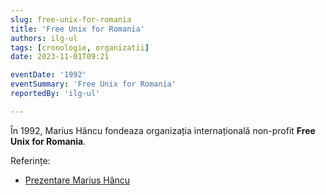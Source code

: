 ```yaml
---
slug: free-unix-for-romania
title: 'Free Unix for Romania'
authors: ilg-ul
tags: [cronologie, organizatii]
date: 2023-11-01T09:21

eventDate: '1992'
eventSummary: 'Free Unix for Romania'
reportedBy: 'ilg-ul'

---
```


În 1992, Marius Hâncu fondeaza organizația internațională non-profit
**Free Unix for Romania**.

<!-- truncate -->

Referințe:

- [Prezentare Marius Hâncu](http://linux.punct.info/freeunix.html)
